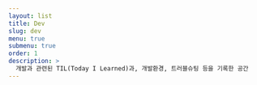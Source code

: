 ```yaml
---
layout: list
title: Dev
slug: dev
menu: true
submenu: true
order: 1
description: >
  개발과 관련된 TIL(Today I Learned)과, 개발환경, 트러블슈팅 등을 기록한 공간
---
```

